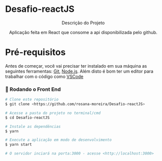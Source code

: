 # Desafio-reactJS

 <p align="center">Descrição do Projeto</p>
<p align="center">Aplicação feita em React que consome a api disponibilizada pelo github.</p>


# Pré-requisitos

Antes de começar, você vai precisar ter instalado em sua máquina as seguintes ferramentas:
[Git](https://git-scm.com), [Node.js](https://nodejs.org/en/). 
Além disto é bom ter um editor para trabalhar com o código como [VSCode](https://code.visualstudio.com/)

### 🎲 Rodando o Front End

```bash
# Clone este repositório
$ git clone <https://github.com/rosana-moreira/Desafio-reactJS>

# Acesse a pasta do projeto no terminal/cmd
$ cd Desafio-reactJS

# Instale as dependências
$ yarn

# Execute a aplicação em modo de desenvolvimento
$ yarn start

# O servidor inciará na porta:3000 - acesse <http://localhost:3000>
```

